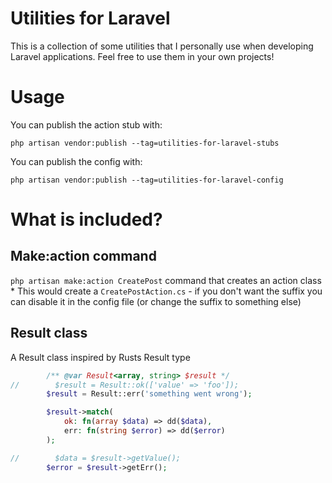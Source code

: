 # Utilities for Laravel

This is a collection of some utilities that I personally use when developing Laravel applications. Feel free to use them
in your own projects!

# Usage

You can publish the action stub with:
```shell
php artisan vendor:publish --tag=utilities-for-laravel-stubs
```

You can publish the config with:
```shell
php artisan vendor:publish --tag=utilities-for-laravel-config
```

# What is included?

## Make:action command
`php artisan make:action CreatePost` command that creates an action class
    * This would create a `CreatePostAction.cs` - if you don't want the suffix you can disable it in the config file (or
      change the suffix to something else)

## Result class
A Result class inspired by Rusts Result type

```php
        /** @var Result<array, string> $result */
//        $result = Result::ok(['value' => 'foo']);
        $result = Result::err('something went wrong');

        $result->match(
            ok: fn(array $data) => dd($data),
            err: fn(string $error) => dd($error)
        );

//        $data = $result->getValue();
        $error = $result->getErr();
```